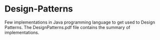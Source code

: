 # Design-Patterns
Few implementations in Java programming language to get used to Design Patterns.
The DesignPatterns.pdf file contains the summary of implementations.

